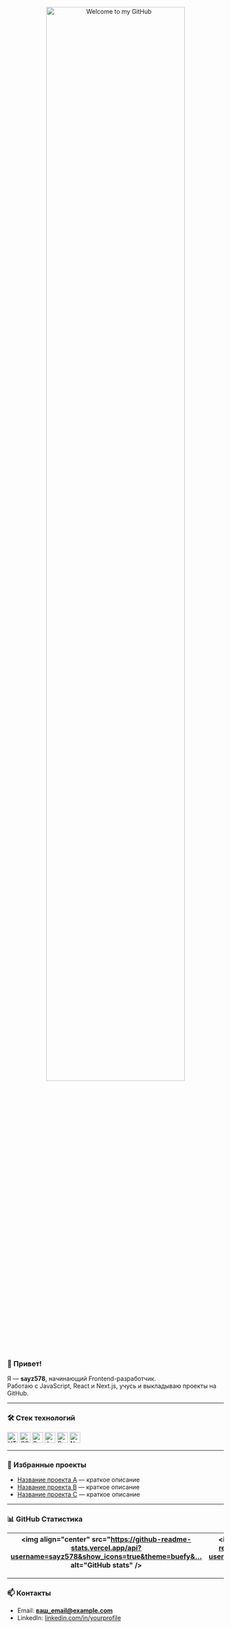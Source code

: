 <p align="center">
<img width="80%" alt="Welcome to my GitHub" src="https://via.placeholder.com/800x200?text=Welcome+to+my+GitHub" />
</p>
 
### 👋 Привет!
Я — **sayz578**, начинающий Frontend-разработчик.  
Работаю с JavaScript, React и Next.js, учусь и выкладываю проекты на GitHub.
 
---
 
### 🛠️ Стек технологий
<img height="25" alt="HTML5" src="https://cdn.jsdelivr.net/gh/devicons/devicon/icons/html5/html5-original.svg" />
<img height="25" alt="CSS3" src="https://cdn.jsdelivr.net/gh/devicons/devicon/icons/css3/css3-original.svg" />
<img height="25" alt="Sass" src="https://cdn.jsdelivr.net/gh/devicons/devicon/icons/sass/sass-original.svg" />
<img height="25" alt="JavaScript" src="https://cdn.jsdelivr.net/gh/devicons/devicon/icons/javascript/javascript-original.svg" />
<img height="25" alt="React" src="https://cdn.jsdelivr.net/gh/devicons/devicon/icons/react/react-original.svg" />
<img height="25" alt="Next.js" src="https://cdn.jsdelivr.net/gh/devicons/devicon/icons/nextjs/nextjs-original.svg" />
 
---
 
### 📌 Избранные проекты
- [Название проекта A](https://github.com/sayz578/имя-репозиторияA) — краткое описание  
- [Название проекта B](https://github.com/sayz578/имя-репозиторияB) — краткое описание  
- [Название проекта C](https://github.com/sayz578/имя-репозиторияC) — краткое описание  
 
---
 
### 📊 GitHub Статистика
| <img align="center" src="https://github-readme-stats.vercel.app/api?username=sayz578&show_icons=true&theme=buefy&… alt="GitHub stats" /> | <img align="center" src="https://github-readme-stats.vercel.app/api/top-langs/?username=sayz578&layout=compact&theme… /> |
| ------------- | ------------- |
 
---
 
### 📫 Контакты
- Email: **ваш_email@example.com**  
- LinkedIn: [linkedin.com/in/yourprofile](https://linkedin.com/in/yourprofile)  
